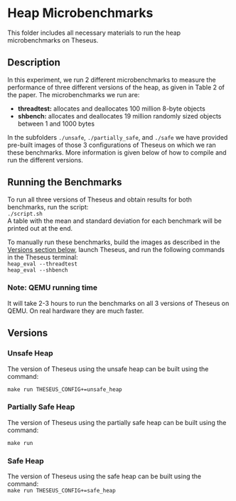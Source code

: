 # Heap Microbenchmarks
This folder includes all necessary materials to run the heap microbenchmarks on Theseus.
## Description
In this experiment, we run 2 different microbenchmarks to measure the performance of three different versions of the heap, as given in Table 2 of the paper. The microbenchmarks we run are:
- **threadtest:** allocates and deallocates 100 million 8-byte objects
- **shbench:** allocates and deallocates 19 million randomly sized objects between 1 and 1000 bytes

In the subfolders `./unsafe`, `./partially_safe`, and `./safe` we have provided pre-built images of those 3 configurations of Theseus on which we ran these benchmarks. More information is given below of how to compile and run the different versions.

## Running the Benchmarks
To run all three versions of Theseus and obtain results for both benchmarks, run the script:  
`./script.sh`  
A table with the mean and standard deviation for each benchmark will be printed out at the end.

To manually run these benchmarks, build the images as described in the [Versions section below](#Versions), launch Theseus, and run the following commands in the Theseus terminal:  
`heap_eval --threadtest`    
`heap_eval --shbench`  

### Note: QEMU running time
It will take 2-3 hours to run the benchmarks on all 3 versions of Theseus on QEMU. On real hardware they are much faster.

## Versions
### Unsafe Heap
The version of Theseus using the unsafe heap can be built using the command:

`make run THESEUS_CONFIG+=unsafe_heap`

### Partially Safe Heap
The version of Theseus using the partially safe heap can be built using the command:

`make run`

### Safe Heap
The version of Theseus using the safe heap can be built using the command:  
`make run THESEUS_CONFIG+=safe_heap`
